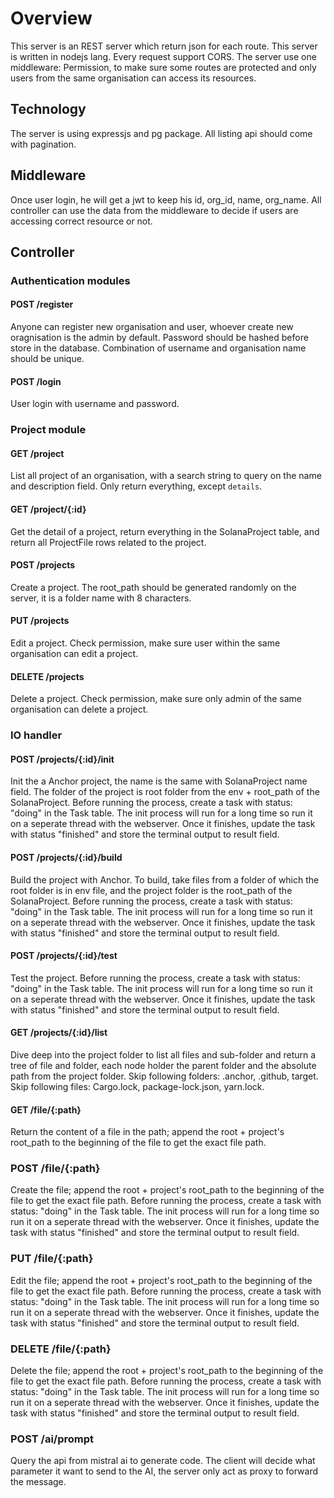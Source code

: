 # Overview

This server is an REST server which return json for each route. This server is written in nodejs lang. Every request support CORS. The server use one middleware: Permission, to make sure some routes are protected and only users from the same organisation can access its resources.

## Technology

The server is using expressjs and pg package. All listing api should come with pagination.

## Middleware

Once user login, he will get a jwt to keep his id, org_id, name, org_name. All controller can use the data from the middleware to decide if users are accessing correct resource or not.

## Controller

### Authentication modules

#### POST /register

Anyone can register new organisation and user, whoever create new oragnisation is the admin by default. Password should be hashed before store in the database. Combination of username and organisation name should be unique.

#### POST /login

User login with username and password.

### Project module

#### GET /project

List all project of an organisation, with a search string to query on the name and description field. Only return everything, except `details`.

#### GET /project/{:id}

Get the detail of a project, return everything in the SolanaProject table, and return all ProjectFile rows related to the project.

#### POST /projects

Create a project. The root_path should be generated randomly on the server, it is a folder name with 8 characters.

#### PUT /projects

Edit a project. Check permission, make sure user within the same organisation can edit a project.

#### DELETE /projects

Delete a project. Check permission, make sure only admin of the same organisation can delete a project.

### IO handler

#### POST /projects/{:id}/init

Init the a Anchor project, the name is the same with SolanaProject name field. The folder of the project is root folder from the env + root_path of the SolanaProject.
Before running the process, create a task with status: "doing" in the Task table.
The init process will run for a long time so run it on a seperate thread with the webserver. Once it finishes, update the task with status "finished" and store the terminal output to result field.

#### POST /projects/{:id}/build

Build the project with Anchor. To build, take files from a folder of which the root folder is in env file, and the project folder is the root_path of the SolanaProject.
Before running the process, create a task with status: "doing" in the Task table.
The init process will run for a long time so run it on a seperate thread with the webserver. Once it finishes, update the task with status "finished" and store the terminal output to result field.

#### POST /projects/{:id}/test

Test the project.
Before running the process, create a task with status: "doing" in the Task table.
The init process will run for a long time so run it on a seperate thread with the webserver. Once it finishes, update the task with status "finished" and store the terminal output to result field.

#### GET /projects/{:id}/list

Dive deep into the project folder to list all files and sub-folder and return a tree of file and folder, each node holder the parent folder and the absolute path from the project folder. Skip following folders: .anchor, .github, target. Skip following files: Cargo.lock, package-lock.json, yarn.lock.

#### GET /file/{:path}

Return the content of a file in the path; append the root + project's root_path to the beginning of the file to get the exact file path.

### POST /file/{:path}

Create the file; append the root + project's root_path to the beginning of the file to get the exact file path.
Before running the process, create a task with status: "doing" in the Task table.
The init process will run for a long time so run it on a seperate thread with the webserver. Once it finishes, update the task with status "finished" and store the terminal output to result field.

### PUT /file/{:path}

Edit the file; append the root + project's root_path to the beginning of the file to get the exact file path.
Before running the process, create a task with status: "doing" in the Task table.
The init process will run for a long time so run it on a seperate thread with the webserver. Once it finishes, update the task with status "finished" and store the terminal output to result field.

### DELETE /file/{:path}

Delete the file; append the root + project's root_path to the beginning of the file to get the exact file path.
Before running the process, create a task with status: "doing" in the Task table.
The init process will run for a long time so run it on a seperate thread with the webserver. Once it finishes, update the task with status "finished" and store the terminal output to result field.

### POST /ai/prompt

Query the api from mistral ai to generate code. The client will decide what parameter it want to send to the AI, the server only act as proxy to forward the message.
